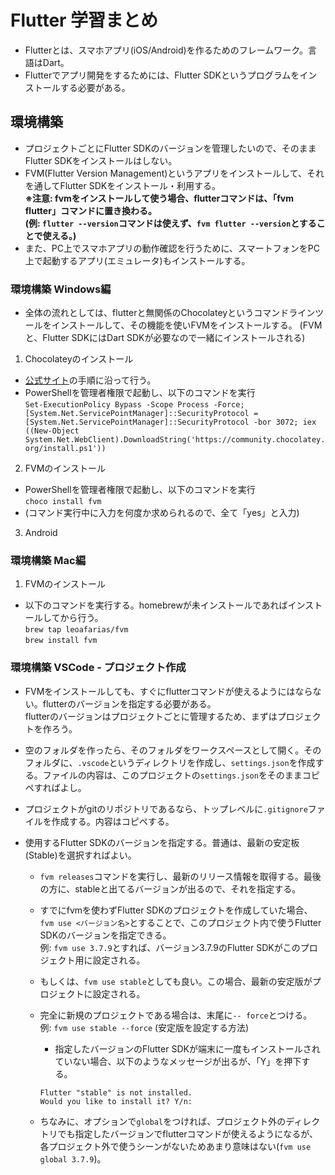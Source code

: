# Flutter 学習まとめ

- Flutterとは、スマホアプリ(iOS/Android)を作るためのフレームワーク。言語はDart。
- Flutterでアプリ開発をするためには、Flutter SDKというプログラムをインストールする必要がある。

## 環境構築

- プロジェクトごとにFlutter SDKのバージョンを管理したいので、そのままFlutter SDKをインストールはしない。
- FVM(Flutter Version Management)というアプリをインストールして、それを通してFlutter SDKをインストール・利用する。  
**※注意: fvmをインストールして使う場合、flutterコマンドは、「fvm flutter」コマンドに置き換わる。**  
**(例: `flutter --version`コマンドは使えず、`fvm flutter --version`とすることで使える。)**
- また、PC上でスマホアプリの動作確認を行うために、スマートフォンをPC上で起動するアプリ(エミュレータ)もインストールする。

### 環境構築 Windows編

- 全体の流れとしては、flutterと無関係のChocolateyというコマンドラインツールをインストールして、その機能を使いFVMをインストールする。
(FVMと、Flutter SDKにはDart SDKが必要なので一緒にインストールされる)

1. Chocolateyのインストール
  - [公式サイト](https://chocolatey.org/install#individual)の手順に沿って行う。
  - PowerShellを管理者権限で起動し、以下のコマンドを実行  
  `Set-ExecutionPolicy Bypass -Scope Process -Force; [System.Net.ServicePointManager]::SecurityProtocol = [System.Net.ServicePointManager]::SecurityProtocol -bor 3072; iex ((New-Object System.Net.WebClient).DownloadString('https://community.chocolatey.org/install.ps1'))`
2. FVMのインストール
  - PowerShellを管理者権限で起動し、以下のコマンドを実行  
  `choco install fvm`
  - (コマンド実行中に入力を何度か求められるので、全て「yes」と入力)
3. Android

### 環境構築 Mac編

1. FVMのインストール
  - 以下のコマンドを実行する。homebrewが未インストールであればインストールしてから行う。  
  `brew tap leoafarias/fvm`  
  `brew install fvm`  


### 環境構築 VSCode - プロジェクト作成

- FVMをインストールしても、すぐにflutterコマンドが使えるようにはならない。flutterのバージョンを指定する必要がある。  
flutterのバージョンはプロジェクトごとに管理するため、まずはプロジェクトを作ろう。

- 空のフォルダを作ったら、そのフォルダをワークスペースとして開く。そのフォルダに、`.vscode`というディレクトリを作成し、`settings.json`を作成する。ファイルの内容は、このプロジェクトの`settings.json`をそのままコピペすればよし。

- プロジェクトがgitのリポジトリであるなら、トップレベルに`.gitignore`ファイルを作成する。内容はコピペする。

- 使用するFlutter SDKのバージョンを指定する。普通は、最新の安定板(Stable)を選択すればよい。
  - `fvm releases`コマンドを実行し、最新のリリース情報を取得する。最後の方に、stableと出てるバージョンが出るので、それを指定する。
  - すでにfvmを使わずFlutter SDKのプロジェクトを作成していた場合、`fvm use <バージョン名>`とすることで、このプロジェクト内で使うFlutter SDKのバージョンを指定できる。  
  例: `fvm use 3.7.9`とすれば、バージョン3.7.9のFlutter SDKがこのプロジェクト用に設定される。
  - もしくは、`fvm use stable`としても良い。この場合、最新の安定版がプロジェクトに設定される。

  - 完全に新規のプロジェクトである場合は、末尾に`-- force`とつける。  
  例: `fvm use stable --force` (安定版を設定する方法)

    - 指定したバージョンのFlutter SDKが端末に一度もインストールされていない場合、以下のようなメッセージが出るが、「Y」を押下する。  
    ```
    Flutter "stable" is not installed.
    Would you like to install it? Y/n:
    ```

  - ちなみに、オプションで`global`をつければ、プロジェクト外のディレクトリでも指定したバージョンでflutterコマンドが使えるようになるが、各プロジェクト外で使うシーンがないためあまり意味はない(`fvm use global 3.7.9`)。
